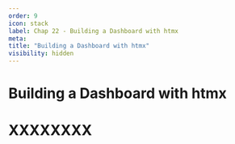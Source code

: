 ```yaml
---
order: 9
icon: stack
label: Chap 22 - Building a Dashboard with htmx
meta:
title: "Building a Dashboard with htmx"
visibility: hidden
---
```

# Building a Dashboard with htmx



# XXXXXXXX

